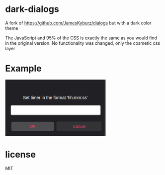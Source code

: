 # dark-dialogs
A fork of https://github.com/JamesKyburz/dialogs but with a dark color theme

The JavaScript and 95% of the CSS is exactly the same as you would find in the original version. No functionality was changed, only the cosmetic css layer

# Example

![Image of dark themed dialog](https://github.com/ThePotato10/dark-dialogs/blob/master/dark-dialog.png?raw=true)

# license

MIT
